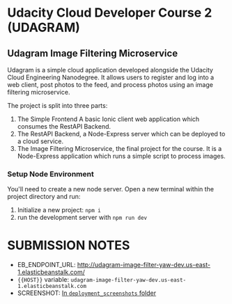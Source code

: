 # Udacity Cloud Developer Course 2 (UDAGRAM)

## Udagram Image Filtering Microservice

Udagram is a simple cloud application developed alongside the Udacity Cloud Engineering Nanodegree. It allows users to register and log into a web client, post photos to the feed, and process photos using an image filtering microservice.

The project is split into three parts:
1. The Simple Frontend
A basic Ionic client web application which consumes the RestAPI Backend. 
2. The RestAPI Backend, a Node-Express server which can be deployed to a cloud service. 
3. The Image Filtering Microservice, the final project for the course. It is a Node-Express application which runs a simple script to process images. 


### Setup Node Environment

You'll need to create a new node server. Open a new terminal within the project directory and run:

1. Initialize a new project: `npm i`
2. run the development server with `npm run dev`

<!-- ### Includes:

### RESTapi

If you're feeling up to it, refactor the course RESTapi to make a request to your newly provisioned image server.

### Frontend

### Authentication

Prevent requests without valid authentication headers.

### Custom Domain Name

Add your own domain name and have it point to the running services (try adding a subdomain name to point to the processing server) -->

# SUBMISSION NOTES
- EB_ENDPOINT_URL: http://udagram-image-filter-yaw-dev.us-east-1.elasticbeanstalk.com/
- `{{HOST}}` variable: `udagram-image-filter-yaw-dev.us-east-1.elasticbeanstalk.com`
- SCREENSHOT: [In `deployment_screenshots` folder](https://github.com/yawwusu/udacity_cloud_dev_c2_project/blob/master/deployment_screenshots/udagram_image_filter_yaw_Screenshot.png)
